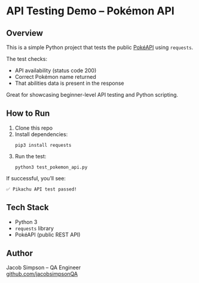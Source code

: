 # API Testing Demo – Pokémon API

## Overview
This is a simple Python project that tests the public [PokéAPI](https://pokeapi.co/) using `requests`.

The test checks:
- API availability (status code 200)
- Correct Pokémon name returned
- That abilities data is present in the response

Great for showcasing beginner-level API testing and Python scripting.

## How to Run
1. Clone this repo
2. Install dependencies:
   ```
   pip3 install requests
   ```
3. Run the test:
   ```
   python3 test_pokemon_api.py
   ```

If successful, you’ll see:
```
✅ Pikachu API test passed!
```

## Tech Stack
- Python 3
- `requests` library
- PokéAPI (public REST API)

## Author
Jacob Simpson – QA Engineer  
[github.com/jacobsimpsonQA](https://github.com/jacobsimpsonQA)
